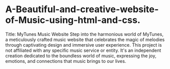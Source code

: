 # A-Beautiful-and-creative-website-of-Music-using-html-and-css.

Title: MyTunes Music Website 
Step into the harmonious world of MyTunes, a meticulously crafted music website that celebrates the magic of melodies through captivating design and immersive user experience. 
This project is not affiliated with any specific music service or entity. It's an independent creation dedicated to the boundless world of music, expressing the joy, emotions, and connections that music brings to our lives.

